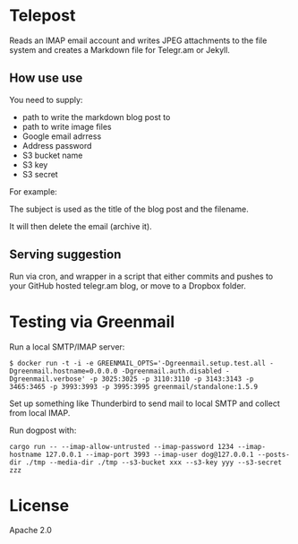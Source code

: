 Telepost
========

Reads an IMAP email account and writes JPEG attachments to the file system and creates a Markdown file for Telegr.am or Jekyll.

How use use
-----------

You need to supply:

- path to write the markdown blog post to
- path to write image files
- Google email adrress
- Address password
- S3 bucket name
- S3 key
- S3 secret

For example:

The subject is used as the title of the blog post and the filename.

It will then delete the email (archive it).

Serving suggestion
------------------

Run via cron, and wrapper in a script that either commits and pushes to your GitHub hosted telegr.am blog, or move to a Dropbox folder.


Testing via Greenmail
=====================

Run a local SMTP/IMAP server:

```
$ docker run -t -i -e GREENMAIL_OPTS='-Dgreenmail.setup.test.all -Dgreenmail.hostname=0.0.0.0 -Dgreenmail.auth.disabled -Dgreenmail.verbose' -p 3025:3025 -p 3110:3110 -p 3143:3143 -p 3465:3465 -p 3993:3993 -p 3995:3995 greenmail/standalone:1.5.9
```

Set up something like Thunderbird to send mail to local SMTP and collect from local IMAP.

Run dogpost with:

```
cargo run -- --imap-allow-untrusted --imap-password 1234 --imap-hostname 127.0.0.1 --imap-port 3993 --imap-user dog@127.0.0.1 --posts-dir ./tmp --media-dir ./tmp --s3-bucket xxx --s3-key yyy --s3-secret zzz
```

License
=======

Apache 2.0

